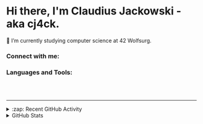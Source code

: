 # Hi there, I'm Claudius Jackowski - aka cj4ck.

🌱 I’m currently studying computer science at 42 Wolfsurg.

### Connect with me:

### Languages and Tools:

<br />
<br />

---

<details>
  <summary>:zap: Recent GitHub Activity</summary>
  
<!--START_SECTION:activity-->
<!--END_SECTION:activity-->

</details>

<details>
  <summary>GitHub Stats</summary>

  <img align="left" alt="codeSTACKr's GitHub Stats" src="https://github-readme-stats.vercel.app/api?username=cj4ck&show_icons=true&hide_border=false&title_color=ff652f&icon_color=FFE400&bg_color=09131B&text_color=ffffff&border_color=0c1a25" />

</details>

[website]: 
[twitter]: 
[youtube]: 
[instagram]: 
[linkedin]: https://www.linkedin.com/in/claudiusz-jackowski-226195207
